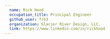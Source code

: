 ```yaml
---
  name: Rick Hood
  occupation_title: Principal Engineer
  github_user: frh3
  organization: Glacier River Design, LLC.
  link: https://www.linkedin.com/in/rickhood
---
```

